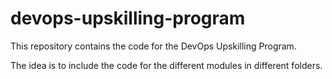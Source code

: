 # devops-upskilling-program

This repository contains the code for the DevOps Upskilling Program.

The idea is to include the code for the different modules in different folders.
